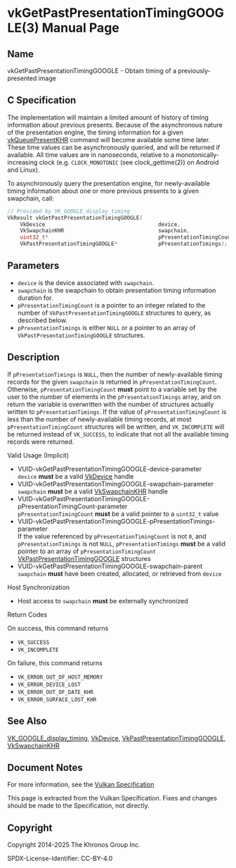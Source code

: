 # vkGetPastPresentationTimingGOOGLE(3) Manual Page

## Name

vkGetPastPresentationTimingGOOGLE - Obtain timing of a previously-presented image



## [](#_c_specification)C Specification

The implementation will maintain a limited amount of history of timing information about previous presents. Because of the asynchronous nature of the presentation engine, the timing information for a given [vkQueuePresentKHR](https://registry.khronos.org/vulkan/specs/latest/man/html/vkQueuePresentKHR.html) command will become available some time later. These time values can be asynchronously queried, and will be returned if available. All time values are in nanoseconds, relative to a monotonically-increasing clock (e.g. `CLOCK_MONOTONIC` (see clock\_gettime(2)) on Android and Linux).

To asynchronously query the presentation engine, for newly-available timing information about one or more previous presents to a given swapchain, call:

```c++
// Provided by VK_GOOGLE_display_timing
VkResult vkGetPastPresentationTimingGOOGLE(
    VkDevice                                    device,
    VkSwapchainKHR                              swapchain,
    uint32_t*                                   pPresentationTimingCount,
    VkPastPresentationTimingGOOGLE*             pPresentationTimings);
```

## [](#_parameters)Parameters

- `device` is the device associated with `swapchain`.
- `swapchain` is the swapchain to obtain presentation timing information duration for.
- `pPresentationTimingCount` is a pointer to an integer related to the number of `VkPastPresentationTimingGOOGLE` structures to query, as described below.
- `pPresentationTimings` is either `NULL` or a pointer to an array of `VkPastPresentationTimingGOOGLE` structures.

## [](#_description)Description

If `pPresentationTimings` is `NULL`, then the number of newly-available timing records for the given `swapchain` is returned in `pPresentationTimingCount`. Otherwise, `pPresentationTimingCount` **must** point to a variable set by the user to the number of elements in the `pPresentationTimings` array, and on return the variable is overwritten with the number of structures actually written to `pPresentationTimings`. If the value of `pPresentationTimingCount` is less than the number of newly-available timing records, at most `pPresentationTimingCount` structures will be written, and `VK_INCOMPLETE` will be returned instead of `VK_SUCCESS`, to indicate that not all the available timing records were returned.

Valid Usage (Implicit)

- [](#VUID-vkGetPastPresentationTimingGOOGLE-device-parameter)VUID-vkGetPastPresentationTimingGOOGLE-device-parameter  
  `device` **must** be a valid [VkDevice](https://registry.khronos.org/vulkan/specs/latest/man/html/VkDevice.html) handle
- [](#VUID-vkGetPastPresentationTimingGOOGLE-swapchain-parameter)VUID-vkGetPastPresentationTimingGOOGLE-swapchain-parameter  
  `swapchain` **must** be a valid [VkSwapchainKHR](https://registry.khronos.org/vulkan/specs/latest/man/html/VkSwapchainKHR.html) handle
- [](#VUID-vkGetPastPresentationTimingGOOGLE-pPresentationTimingCount-parameter)VUID-vkGetPastPresentationTimingGOOGLE-pPresentationTimingCount-parameter  
  `pPresentationTimingCount` **must** be a valid pointer to a `uint32_t` value
- [](#VUID-vkGetPastPresentationTimingGOOGLE-pPresentationTimings-parameter)VUID-vkGetPastPresentationTimingGOOGLE-pPresentationTimings-parameter  
  If the value referenced by `pPresentationTimingCount` is not `0`, and `pPresentationTimings` is not `NULL`, `pPresentationTimings` **must** be a valid pointer to an array of `pPresentationTimingCount` [VkPastPresentationTimingGOOGLE](https://registry.khronos.org/vulkan/specs/latest/man/html/VkPastPresentationTimingGOOGLE.html) structures
- [](#VUID-vkGetPastPresentationTimingGOOGLE-swapchain-parent)VUID-vkGetPastPresentationTimingGOOGLE-swapchain-parent  
  `swapchain` **must** have been created, allocated, or retrieved from `device`

Host Synchronization

- Host access to `swapchain` **must** be externally synchronized

Return Codes

On success, this command returns

- `VK_SUCCESS`
- `VK_INCOMPLETE`

On failure, this command returns

- `VK_ERROR_OUT_OF_HOST_MEMORY`
- `VK_ERROR_DEVICE_LOST`
- `VK_ERROR_OUT_OF_DATE_KHR`
- `VK_ERROR_SURFACE_LOST_KHR`

## [](#_see_also)See Also

[VK\_GOOGLE\_display\_timing](https://registry.khronos.org/vulkan/specs/latest/man/html/VK_GOOGLE_display_timing.html), [VkDevice](https://registry.khronos.org/vulkan/specs/latest/man/html/VkDevice.html), [VkPastPresentationTimingGOOGLE](https://registry.khronos.org/vulkan/specs/latest/man/html/VkPastPresentationTimingGOOGLE.html), [VkSwapchainKHR](https://registry.khronos.org/vulkan/specs/latest/man/html/VkSwapchainKHR.html)

## [](#_document_notes)Document Notes

For more information, see the [Vulkan Specification](https://registry.khronos.org/vulkan/specs/latest/html/vkspec.html#vkGetPastPresentationTimingGOOGLE)

This page is extracted from the Vulkan Specification. Fixes and changes should be made to the Specification, not directly.

## [](#_copyright)Copyright

Copyright 2014-2025 The Khronos Group Inc.

SPDX-License-Identifier: CC-BY-4.0